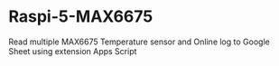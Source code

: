# Raspi-5-MAX6675

Read multiple MAX6675 Temperature sensor and Online log to Google Sheet using extension Apps Script
